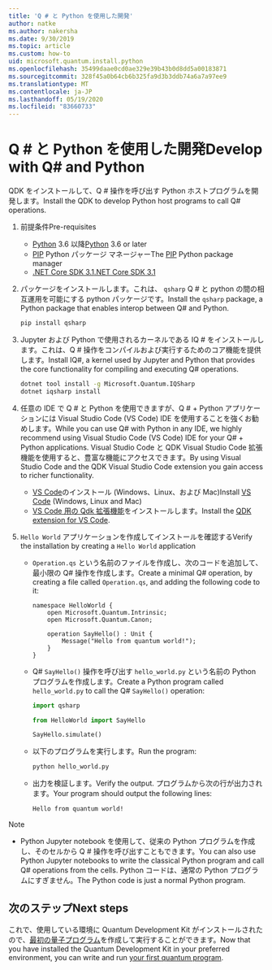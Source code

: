 ```yaml
---
title: 'Q # と Python を使用した開発'
author: natke
ms.author: nakersha
ms.date: 9/30/2019
ms.topic: article
ms.custom: how-to
uid: microsoft.quantum.install.python
ms.openlocfilehash: 35499daae0cd0ae329e39b43b0d8dd5a00183871
ms.sourcegitcommit: 328f45a0b64cb6b325fa9d3b3ddb74a6a7a97ee9
ms.translationtype: MT
ms.contentlocale: ja-JP
ms.lasthandoff: 05/19/2020
ms.locfileid: "83660733"
---
```

# <a name="develop-with-q-and-python"></a><span data-ttu-id="4e79f-102">Q # と Python を使用した開発</span><span class="sxs-lookup"><span data-stu-id="4e79f-102">Develop with Q# and Python</span></span>

<span data-ttu-id="4e79f-103">QDK をインストールして、Q # 操作を呼び出す Python ホストプログラムを開発します。</span><span class="sxs-lookup"><span data-stu-id="4e79f-103">Install the QDK to develop Python host programs to call Q# operations.</span></span>

1. <span data-ttu-id="4e79f-104">前提条件</span><span class="sxs-lookup"><span data-stu-id="4e79f-104">Pre-requisites</span></span>

    - <span data-ttu-id="4e79f-105">[Python](https://www.python.org/downloads/) 3.6 以降</span><span class="sxs-lookup"><span data-stu-id="4e79f-105">[Python](https://www.python.org/downloads/) 3.6 or later</span></span>
    - <span data-ttu-id="4e79f-106">[PIP](https://pip.pypa.io/en/stable/installing) Python パッケージ マネージャー</span><span class="sxs-lookup"><span data-stu-id="4e79f-106">The [PIP](https://pip.pypa.io/en/stable/installing) Python package manager</span></span>
    - [<span data-ttu-id="4e79f-107">.NET Core SDK 3.1</span><span class="sxs-lookup"><span data-stu-id="4e79f-107">.NET Core SDK 3.1</span></span>](https://dotnet.microsoft.com/download/dotnet-core/3.1)


1. <span data-ttu-id="4e79f-108">パッケージをインストールします。これは、 `qsharp` Q # と python の間の相互運用を可能にする python パッケージです。</span><span class="sxs-lookup"><span data-stu-id="4e79f-108">Install the `qsharp` package, a Python package that enables interop between Q# and Python.</span></span>

    ```bash
    pip install qsharp
    ```

1. <span data-ttu-id="4e79f-109">Jupyter および Python で使用されるカーネルである IQ # をインストールします。これは、Q # 操作をコンパイルおよび実行するためのコア機能を提供します。</span><span class="sxs-lookup"><span data-stu-id="4e79f-109">Install IQ#, a kernel used by Jupyter and Python that provides the core functionality for compiling and executing Q# operations.</span></span>

    ```bash
    dotnet tool install -g Microsoft.Quantum.IQSharp
    dotnet iqsharp install
    ```
  
1. <span data-ttu-id="4e79f-110">任意の IDE で Q # と Python を使用できますが、Q # + Python アプリケーションには Visual Studio Code (VS Code) IDE を使用することを強くお勧めします。</span><span class="sxs-lookup"><span data-stu-id="4e79f-110">While you can use Q# with Python in any IDE, we highly recommend using Visual Studio Code (VS Code) IDE for your Q# + Python applications.</span></span> <span data-ttu-id="4e79f-111">Visual Studio Code と QDK Visual Studio Code 拡張機能を使用すると、豊富な機能にアクセスできます。</span><span class="sxs-lookup"><span data-stu-id="4e79f-111">By using Visual Studio Code and the QDK Visual Studio Code extension you gain access to richer functionality.</span></span>

    - <span data-ttu-id="4e79f-112">[VS Code](https://code.visualstudio.com/download)のインストール (Windows、Linux、および Mac)</span><span class="sxs-lookup"><span data-stu-id="4e79f-112">Install [VS Code](https://code.visualstudio.com/download) (Windows, Linux and Mac)</span></span>
    - <span data-ttu-id="4e79f-113">[VS Code 用の Qdk 拡張機能](https://marketplace.visualstudio.com/items?itemName=quantum.quantum-devkit-vscode)をインストールします。</span><span class="sxs-lookup"><span data-stu-id="4e79f-113">Install the [QDK extension for VS Code](https://marketplace.visualstudio.com/items?itemName=quantum.quantum-devkit-vscode).</span></span>

1. <span data-ttu-id="4e79f-114">`Hello World` アプリケーションを作成してインストールを確認する</span><span class="sxs-lookup"><span data-stu-id="4e79f-114">Verify the installation by creating a `Hello World` application</span></span>

    - <span data-ttu-id="4e79f-115">`Operation.qs` という名前のファイルを作成し、次のコードを追加して、最小限の Q# 操作を作成します。</span><span class="sxs-lookup"><span data-stu-id="4e79f-115">Create a minimal Q# operation, by creating a file called `Operation.qs`, and adding the following code to it:</span></span>

        ```qsharp
        namespace HelloWorld {
            open Microsoft.Quantum.Intrinsic;
            open Microsoft.Quantum.Canon;

            operation SayHello() : Unit {
                Message("Hello from quantum world!");
            }
        }
        ```

    - <span data-ttu-id="4e79f-116">Q# `SayHello()` 操作を呼び出す `hello_world.py` という名前の Python プログラムを作成します。</span><span class="sxs-lookup"><span data-stu-id="4e79f-116">Create a Python program called `hello_world.py` to call the Q# `SayHello()` operation:</span></span>

        ```python
        import qsharp

        from HelloWorld import SayHello

        SayHello.simulate()
        ```

    - <span data-ttu-id="4e79f-117">以下のプログラムを実行します。</span><span class="sxs-lookup"><span data-stu-id="4e79f-117">Run the program:</span></span>

        ```bash
        python hello_world.py
        ```

    - <span data-ttu-id="4e79f-118">出力を検証します。</span><span class="sxs-lookup"><span data-stu-id="4e79f-118">Verify the output.</span></span> <span data-ttu-id="4e79f-119">プログラムから次の行が出力されます。</span><span class="sxs-lookup"><span data-stu-id="4e79f-119">Your program should output the following lines:</span></span>

        ```bash
        Hello from quantum world!
       ```


> [!NOTE]
> * <span data-ttu-id="4e79f-120">Python Jupyter notebook を使用して、従来の Python プログラムを作成し、そのセルから Q # 操作を呼び出すこともできます。</span><span class="sxs-lookup"><span data-stu-id="4e79f-120">You can also use Python Jupyter notebooks to write the classical Python program and call Q# operations from the cells.</span></span> <span data-ttu-id="4e79f-121">Python コードは、通常の Python プログラムにすぎません。</span><span class="sxs-lookup"><span data-stu-id="4e79f-121">The Python code is just a normal Python program.</span></span>

## <a name="next-steps"></a><span data-ttu-id="4e79f-122">次のステップ</span><span class="sxs-lookup"><span data-stu-id="4e79f-122">Next steps</span></span>

<span data-ttu-id="4e79f-123">これで、使用している環境に Quantum Development Kit がインストールされたので、[最初の量子プログラム](xref:microsoft.quantum.quickstarts.qrng)を作成して実行することができます。</span><span class="sxs-lookup"><span data-stu-id="4e79f-123">Now that you have installed the Quantum Development Kit in your preferred environment, you can write and run [your first quantum program](xref:microsoft.quantum.quickstarts.qrng).</span></span>
